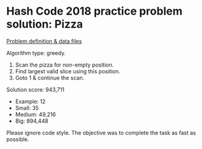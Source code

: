 # Hash Code 2018 practice problem solution: Pizza

[Problem definition & data files](https://bytefreaks.net/google/practice-problem-for-google-hash-code-2018)

Algorithm type: greedy. 
1. Scan the pizza for non-empty position.
2. Find largest valid slice using this position.
3. Goto 1 & continue the scan.

Solution score: 943,711 
- Example: 12
- Small: 35
- Medium: 49,216
- Big: 894,448

Please ignore code style. The objective was to complete the task as fast as possible.
